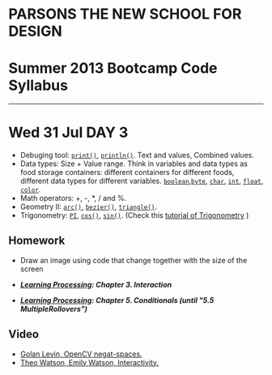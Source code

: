 # PARSONS THE NEW SCHOOL FOR DESIGN
# Summer 2013 Bootcamp Code Syllabus
-------------------------------------------------------------------

# Wed 31 Jul DAY 3

* Debuging tool: [```print()```](http://processing.org/reference/print_.html), [```println()```](http://processing.org/reference/println_.html). Text and values, Combined values. 
* Data types: Size + Value range. Think in variables and data types as food storage containers: different containers for different foods, different data types for different variables. [`boolean`](http://processing.org/reference/boolean.html),[`byte`](http://processing.org/reference/byte.html), [`char`](http://processing.org/reference/char.html), [`int`](http://processing.org/reference/int.html), [`float`](http://processing.org/reference/float.html), [`color`](http://processing.org/reference/color_datatype.html).
* Math operators: +, -, *, / and %.
* Geometry II: [`arc()`](http://processing.org/reference/arc_.html), [`bezier()`](http://processing.org/reference/bezier_.html), [`triangle()`](http://processing.org/reference/triangle_.html).  
* Trigonometry: [`PI`](http://processing.org/reference/PI.html), [`cos()`](http://processing.org/reference/cos_.html), [`sin()`](http://processing.org/reference/sin_.html). (Check this [tutorial of Trigonometry](http://processing.org/tutorials/trig/) )

## Homework

* Draw an image using code that change together with the size of the screen

* ***[Learning Processing](http://21it.files.wordpress.com/2008/09/0123736021.pdf): Chapter 3. Interaction***
* ***[Learning Processing](http://21it.files.wordpress.com/2008/09/0123736021.pdf): Chapter 5. Conditionals (until "5.5 MultipleRollovers")***


## Video

* [Golan Levin, OpenCV negat-spaces. ](http://www.ted.com/talks/golan_levin_ted2009.html)
* [Theo Watson, Emily Watson, Interactivity. ](https://vimeo.com/49984593)
